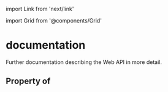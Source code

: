 import Link from 'next/link'
  
import Grid from '@components/Grid'

# documentation

Further documentation describing the Web API in more detail.

## Property of



